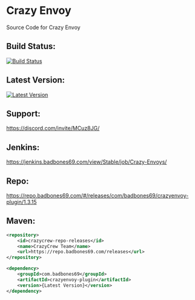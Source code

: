 # Crazy Envoy
Source Code for Crazy Envoy

## Build Status:
[![Build Status](https://jenkins.badbones69.com/view/Stable/job/Crazy-Envoys/badge/icon)](https://jenkins.badbones69.com/view/Stable/job/Crazy-Envoys/)
 
## Latest Version:
[![Latest Version](https://img.shields.io/badge/Latest%20Version-1.3.15-blue)](https://github.com/badbones69/Crazy-Envoy/releases/latest)

## Support:
https://discord.com/invite/MCuz8JG/

## Jenkins: 
https://jenkins.badbones69.com/view/Stable/job/Crazy-Envoys/
 
## Repo:
https://repo.badbones69.com/#/releases/com/badbones69/crazyenvoy-plugin/1.3.15

## Maven:
```xml
<repository>
    <id>crazycrew-repo-releases</id>
    <name>CrazyCrew Team</name>
    <url>https://repo.badbones69.com/releases</url>
</repository>

<dependency>
    <groupId>com.badbones69</groupId>
    <artifactId>crazyenvoy-plugin</artifactId>
    <version>{Latest Version}</version>
</dependency>
```
